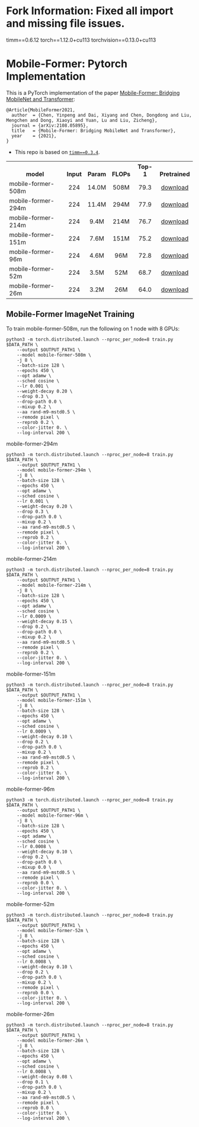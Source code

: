 # Fork Information: Fixed all import and missing file issues.
timm==0.6.12
torch==1.12.0+cu113
torchvision==0.13.0+cu113

# Mobile-Former: Pytorch Implementation

This is a PyTorch implementation of the paper [Mobile-Former: Bridging MobileNet and Transformer](https://arxiv.org/abs/2108.05895):
```
@Article{MobileFormer2021,
  author  = {Chen, Yinpeng and Dai, Xiyang and Chen, Dongdong and Liu, Mengchen and Dong, Xiaoyi and Yuan, Lu and Liu, Zicheng},
  journal = {arXiv:2108.05895},
  title   = {Mobile-Former: Bridging MobileNet and Transformer},
  year    = {2021},
}
```

* This repo is based on [`timm==0.3.4`](https://github.com/rwightman/pytorch-image-models).

<table><tbody>
<!-- START TABLE -->
<!-- TABLE HEADER -->
<th valign="bottom">model</th>
<th valign="bottom">Input</th>
<th valign="bottom">Param</th>
<th valign="bottom">FLOPs</th>
<th valign="bottom">Top-1</th>
<th valign="bottom">Pretrained</th>
<!-- TABLE BODY -->
<tr><td align="left">mobile-former-508m</td>
<td align="center">224</td>
<td align="center">14.0M</td>
<td align="center">508M</td>
<td align="center">79.3</td>
<td align="center"><a href="https://drive.google.com/file/d/1bqLIcpbCaxK-Eb4wcxk0iJpFJ1nXfGuF/view?usp=sharing">download</a></td>
</tr>
<tr><td align="left">mobile-former-294m</td>
<td align="center">224</td>
<td align="center">11.4M</td>
<td align="center">294M</td>
<td align="center">77.9</td>
<td align="center"><a href="https://drive.google.com/file/d/1JBSM7NJ60fN9TgT5sMnbhmbZwrzcBd0r/view?usp=sharing">download</a></td>
</tr>
<tr><td align="left">mobile-former-214m</td>
<td align="center">224</td>
<td align="center">9.4M</td>
<td align="center">214M</td>
<td align="center">76.7</td>
<td align="center"><a href="https://drive.google.com/file/d/13MOjdIMMBJgqyq_ld-grRhBBHOFU5Ggd/view?usp=sharing">download</a></td>
</tr>
<tr><td align="left">mobile-former-151m</td>
<td align="center">224</td>
<td align="center">7.6M</td>
<td align="center">151M</td>
<td align="center">75.2</td>
<td align="center"><a href="https://drive.google.com/file/d/1w4QO-zhJ8QI1zGu7iOZ7lXxYJ5G1VXdF/view?usp=sharing">download</a></td>
</tr>
<tr><td align="left">mobile-former-96m</td>
<td align="center">224</td>
<td align="center">4.6M</td>
<td align="center">96M</td>
<td align="center">72.8</td>
<td align="center"><a href="https://drive.google.com/file/d/1kMbRceswujtliCHKr-nxMFsrkvBrEfrW/view?usp=sharing">download</a></td>
</tr>
<tr><td align="left">mobile-former-52m</td>
<td align="center">224</td>
<td align="center">3.5M</td>
<td align="center">52M</td>
<td align="center">68.7</td>
<td align="center"><a href="https://drive.google.com/file/d/1ekq_FPl57gjIlYX16Ll0nBuEyB0pjgGt/view?usp=sharing">download</a></td>
</tr>
<tr><td align="left">mobile-former-26m</td>
<td align="center">224</td>
<td align="center">3.2M</td>
<td align="center">26M</td>
<td align="center">64.0</td>
<td align="center"><a href="https://drive.google.com/file/d/15uWYzx2VWWUjacZQHB56vOHzKxQDlp5O/view?usp=sharing">download</a></td>
</tr>
</tbody></table>

## Mobile-Former ImageNet Training

To train mobile-former-508m, run the following on 1 node with 8 GPUs:
```
python3 -m torch.distributed.launch --nproc_per_node=8 train.py $DATA_PATH \
    --output $OUTPUT_PATH1 \
    --model mobile-former-508m \
    -j 8 \
    --batch-size 128 \
    --epochs 450 \
    --opt adamw \
    --sched cosine \
    --lr 0.001 \
    --weight-decay 0.20 \
    --drop 0.3 \
    --drop-path 0.0 \
    --mixup 0.2 \
    --aa rand-m9-mstd0.5 \
    --remode pixel \
    --reprob 0.2 \
    --color-jitter 0. \
    --log-interval 200 \
```

mobile-former-294m
```
python3 -m torch.distributed.launch --nproc_per_node=8 train.py $DATA_PATH \
    --output $OUTPUT_PATH1 \
    --model mobile-former-294m \
    -j 8 \
    --batch-size 128 \
    --epochs 450 \
    --opt adamw \
    --sched cosine \
    --lr 0.001 \
    --weight-decay 0.20 \
    --drop 0.3 \
    --drop-path 0.0 \
    --mixup 0.2 \
    --aa rand-m9-mstd0.5 \
    --remode pixel \
    --reprob 0.2 \
    --color-jitter 0. \
    --log-interval 200 \
```
mobile-former-214m
```
python3 -m torch.distributed.launch --nproc_per_node=8 train.py $DATA_PATH \
    --output $OUTPUT_PATH1 \
    --model mobile-former-214m \
    -j 8 \
    --batch-size 128 \
    --epochs 450 \
    --opt adamw \
    --sched cosine \
    --lr 0.0009 \
    --weight-decay 0.15 \
    --drop 0.2 \
    --drop-path 0.0 \
    --mixup 0.2 \
    --aa rand-m9-mstd0.5 \
    --remode pixel \
    --reprob 0.2 \
    --color-jitter 0. \
    --log-interval 200 \
```

mobile-former-151m
```
python3 -m torch.distributed.launch --nproc_per_node=8 train.py $DATA_PATH \
    --output $OUTPUT_PATH1 \
    --model mobile-former-151m \
    -j 8 \
    --batch-size 128 \
    --epochs 450 \
    --opt adamw \
    --sched cosine \
    --lr 0.0009 \
    --weight-decay 0.10 \
    --drop 0.2 \
    --drop-path 0.0 \
    --mixup 0.2 \
    --aa rand-m9-mstd0.5 \
    --remode pixel \
    --reprob 0.2 \
    --color-jitter 0. \
    --log-interval 200 \
```

mobile-former-96m
```
python3 -m torch.distributed.launch --nproc_per_node=8 train.py $DATA_PATH \
    --output $OUTPUT_PATH1 \
    --model mobile-former-96m \
    -j 8 \
    --batch-size 128 \
    --epochs 450 \
    --opt adamw \
    --sched cosine \
    --lr 0.0008 \
    --weight-decay 0.10 \
    --drop 0.2 \
    --drop-path 0.0 \
    --mixup 0.0 \
    --aa rand-m9-mstd0.5 \
    --remode pixel \
    --reprob 0.0 \
    --color-jitter 0. \
    --log-interval 200 \
```

mobile-former-52m
```
python3 -m torch.distributed.launch --nproc_per_node=8 train.py $DATA_PATH \
    --output $OUTPUT_PATH1 \
    --model mobile-former-52m \
    -j 8 \
    --batch-size 128 \
    --epochs 450 \
    --opt adamw \
    --sched cosine \
    --lr 0.0008 \
    --weight-decay 0.10 \
    --drop 0.2 \
    --drop-path 0.0 \
    --mixup 0.2 \
    --remode pixel \
    --reprob 0.0 \
    --color-jitter 0. \
    --log-interval 200 \
```

mobile-former-26m
```
python3 -m torch.distributed.launch --nproc_per_node=8 train.py $DATA_PATH \
    --output $OUTPUT_PATH1 \
    --model mobile-former-26m \
    -j 8 \
    --batch-size 128 \
    --epochs 450 \
    --opt adamw \
    --sched cosine \
    --lr 0.0008 \
    --weight-decay 0.08 \
    --drop 0.1 \
    --drop-path 0.0 \
    --mixup 0.2 \
    --aa rand-m9-mstd0.5 \
    --remode pixel \
    --reprob 0.0 \
    --color-jitter 0. \
    --log-interval 200 \
```
